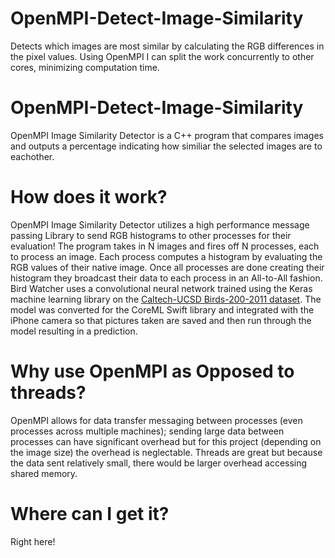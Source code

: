 # OpenMPI-Detect-Image-Similarity
Detects which images are most similar by calculating the RGB differences in the pixel values. Using OpenMPI I can split the work concurrently to other cores, minimizing computation time.

# OpenMPI-Detect-Image-Similarity
OpenMPI Image Similarity Detector is a C++ program that compares images and outputs a percentage indicating how similiar the selected images are to eachother.

# How does it work?
OpenMPI Image Similarity Detector utilizes a high performance message passing Library to send RGB histograms to other processes for their evaluation! The program takes in N images and fires off N processes, each to process an image. Each process computes a histogram by evaluating the RGB values of their native image. Once all processes are done creating their histogram they broadcast their data to each process in an All-to-All fashion.  Bird Watcher uses a convolutional neural network trained using the Keras machine learning library on the [Caltech-UCSD Birds-200-2011 dataset](http://www.vision.caltech.edu/visipedia/CUB-200.html). The model was converted for the CoreML Swift library and integrated with the iPhone camera so that pictures taken are saved and then run through the model resulting in a prediction.

# Why use OpenMPI as Opposed to threads?
OpenMPI allows for data transfer messaging between processes (even processes across multiple machines); sending large data between processes can have significant overhead but for this project (depending on the image size) the overhead is neglectable. Threads are great but because the data sent relatively small, there would be larger overhead accessing shared memory.

# Where can I get it?
Right here!
